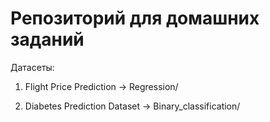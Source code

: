 # Репозиторий для домашних заданий

Датасеты:

1. Flight Price Prediction -> Regression/

2. Diabetes Prediction Dataset -> Binary_classification/
